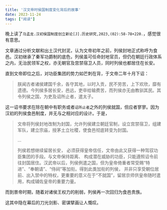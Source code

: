 ```yaml
---
title: '汉文帝时侯国制度变化背后的故事'
date: 2023-11-24
tags: ["阅读"]
---
```


晚上读了`马孟龙.汉初侯国制度创立新论[J].历史研究,2023,(02):58-78+220.`，感觉很有意思。

文章通过分析文献和出土汉代封泥，认为文帝初年之前，列侯封地正式称呼为食邑。汉初继承了秦军功爵制的底色，列侯虽可任命封地官员，但仍在朝廷行政体系之内，无治民领军之权，亦无朝官及宫禁宿卫人员，同时列侯也都居住在长安。

直到文帝即位之后，对功臣集团的势力如芒刺在背，于文帝二年十月下诏：

> 朕闻古者诸侯建国千余，各守其地，以时入贡，民不劳苦，上下欢欣，靡有遗德。今列侯多居长安，邑远，吏卒给输费苦，而列侯亦无由教驯其民。其令列侯之国，为吏及诏所止者，遣太子。

这一诏书要求在除在朝中有职务或者`诏所止者`之外的列侯就国，但应者寥寥。因为汉初的列侯食邑制度，并无与之相对应的设计。于是，

> 文帝将列侯封地改制为封国，允许列侯建立朝廷官制，设立宫禁宿卫，组建军队，建立宗庙，授茅土立社稷，使食邑彻底转变为封国。
> 
> ...
> 
> 列侯若想继续留居长安， 必须获得皇帝信任，文帝由此又获得一种驾驭功臣集团的手段。与文帝保持距离、 构成潜在威胁的功臣，只能遵照诏令前往封国居住。汉武帝以后，列侯例遣之国，但为皇帝倚重者常受赐“特进”、“奉朝请”、“侍祠”等加衔。得到此类加衔的列侯， 并非只享受朝位居前、出入禁中的特权，更重要的意义在于“不就国”，留居京师供皇帝随时遣用，构成辅佐皇帝的重要力量。

而到景帝时期，随着对诸侯王权力的削弱，列侯再一次回归为食邑贵族。

这其中隐在幕后的刀光剑影、密谋擘画让人慨叹。
